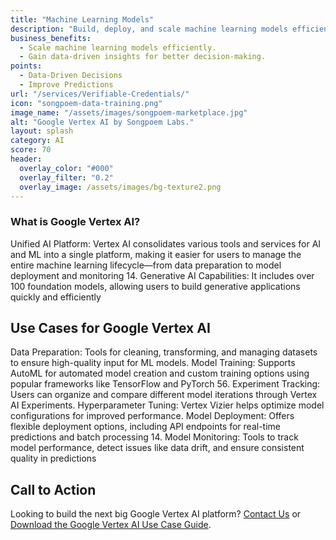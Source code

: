 ```yaml
---
title: "Machine Learning Models"
description: "Build, deploy, and scale machine learning models efficiently."
business_benefits:
  - Scale machine learning models efficiently.
  - Gain data-driven insights for better decision-making.
points:
  - Data-Driven Decisions
  - Improve Predictions
url: "/services/Verifiable-Credentials/"
icon: "songpoem-data-training.png"
image_name: "/assets/images/songpoem-marketplace.jpg"
alt: "Google Vertex AI by Songpoem Labs."
layout: splash
category: AI
score: 70
header:
  overlay_color: "#000"
  overlay_filter: "0.2"
  overlay_image: /assets/images/bg-texture2.png
---
```


### What is Google Vertex AI?
Unified AI Platform: Vertex AI consolidates various tools and services for AI and ML into a single platform, making it easier for users to manage the entire machine learning lifecycle—from data preparation to model deployment and monitoring 14.
Generative AI Capabilities: It includes over 100 foundation models, allowing users to build generative applications quickly and efficiently 

## Use Cases for Google Vertex AI

Data Preparation: Tools for cleaning, transforming, and managing datasets to ensure high-quality input for ML models.
Model Training: Supports AutoML for automated model creation and custom training options using popular frameworks like TensorFlow and PyTorch 56.
Experiment Tracking: Users can organize and compare different model iterations through Vertex AI Experiments.
Hyperparameter Tuning: Vertex Vizier helps optimize model configurations for improved performance.
Model Deployment: Offers flexible deployment options, including API endpoints for real-time predictions and batch processing 14.
Model Monitoring: Tools to track model performance, detect issues like data drift, and ensure consistent quality in predictions

## Call to Action

Looking to build the next big Google Vertex AI platform? [Contact Us](/contact) or [Download the Google Vertex AI Use Case Guide](/verifiable-credentials-use-case-guide).
